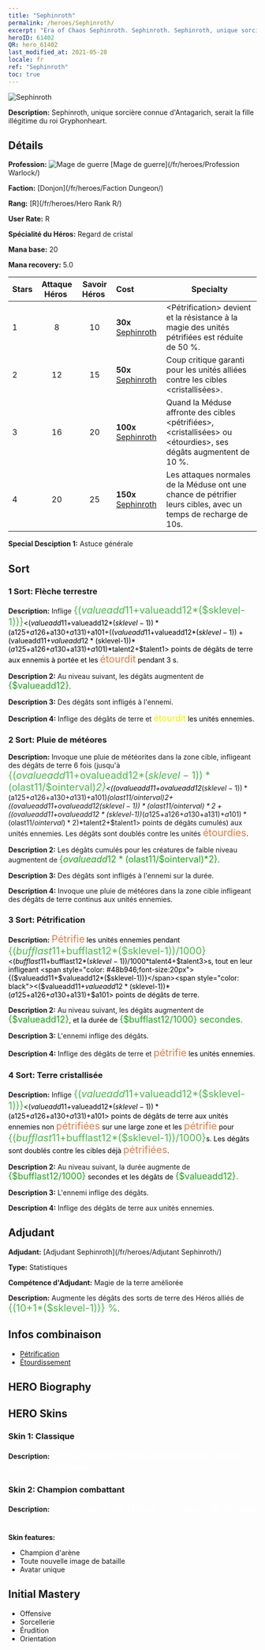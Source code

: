 ```yaml
---
title: "Sephinroth"
permalink: /heroes/Sephinroth/
excerpt: "Era of Chaos Sephinroth. Sephinroth. Sephinroth, unique sorcière connue d'Antagarich, serait la fille illégitime du roi Gryphonheart."
heroID: 61402
QR: hero_61402
last_modified_at: 2021-05-28
locale: fr
ref: "Sephinroth"
toc: true
---
```

  ![Sephinroth](/images/h/h_Sephinroth.jpg)

 **Description:** Sephinroth, unique sorcière connue d'Antagarich, serait la fille illégitime du roi Gryphonheart.
## Détails
 **Profession:** ![Mage de guerre](/images/h/h_prof_11.png)  [Mage de guerre](/fr/heroes/Profession Warlock/)

 **Faction:** [Donjon](/fr/heroes/Faction Dungeon/)

 **Rang:** [R](/fr/heroes/Hero Rank R/)

 **User Rate:** R

 **Spécialité du Héros:** Regard de cristal

 **Mana base:** 20

 **Mana recovery:** 5.0


  | Stars | Attaque Héros  | Savoir Héros  | Cost |     Specialty     |
  |---------|:---------------:|:---------------:|:--|--------------------|
  |    1    | 8 | 10 | **30x** [Sephinroth](/ItemsFR/her_392/) | <Pétrification> devient <Cristallisation> et la résistance à la magie des unités pétrifiées est réduite de 50 %. |
  |    2    | 12 | 15 | **50x** [Sephinroth](/ItemsFR/her_392/) | Coup critique garanti pour les unités alliées contre les cibles <cristallisées>. |
  |    3    | 16 | 20 | **100x** [Sephinroth](/ItemsFR/her_392/) | Quand la Méduse affronte des cibles <pétrifiées>, <cristallisées> ou <étourdies>, ses dégâts augmentent de 10 %. |
  |    4    | 20 | 25 | **150x** [Sephinroth](/ItemsFR/her_392/) | Les attaques normales de la Méduse ont une chance de pétrifier leurs cibles, avec un temps de recharge de 10s. |

 **Special Desciption 1:** Astuce générale

## Sort
### 1 Sort: Flèche terrestre
 **Description:** Inflige <span style="color: #48b946;font-size:20px">{($valueadd11+$valueadd12*($sklevel-1))}</span><span style="color: black"><($valueadd11+$valueadd12*($sklevel-1))*($a125+$a126+$a130+$a131)+$a101+(($valueadd11+$valueadd12*($sklevel-1))+($valueadd11+$valueadd12*($sklevel-1))*($a125+$a126+$a130+$a131)+$a101)*$talent2+$talent1> points de dégâts de terre aux ennemis à portée et les <span style="color: #e07c44;font-size:20px">étourdit</span><span style="color: black"> pendant 3 s.

 **Description 2:** Au niveau suivant, les dégâts augmentent de <span style="color: #1ca216;font-size:18px">{$valueadd12}</span><span style="color: black">.

 **Description 3:** Des dégâts sont infligés à l'ennemi.

 **Description 4:** Inflige des dégâts de terre et <span style="color: #f0f000;font-size:18px">étourdit</span><span style="color: black"> les unités ennemies.

### 2 Sort: Pluie de météores
 **Description:** Invoque une pluie de météorites dans la zone cible, infligeant des dégâts de terre 6 fois (jusqu'à <span style="color: #48b946;font-size:20px">{($ovalueadd11+$ovalueadd12*($sklevel-1))*($olast11/$ointerval)*2}</span><span style="color: black"><(($ovalueadd11+$ovalueadd12*($sklevel-1))*($a125+$a126+$a130+$a131)+$a101)*($olast11/$ointerval)*2+(($ovalueadd11+$ovalueadd12*($sklevel-1))*($olast11/$ointerval)*2+(($ovalueadd11+$ovalueadd12*($sklevel-1))*($a125+$a126+$a130+$a131)+$a101)*($olast11/$ointerval)*2)*$talent2+$talent1> points de dégâts cumulés) aux unités ennemies. Les dégâts sont doublés contre les unités <span style="color: #e07c44;font-size:20px">étourdies</span><span style="color: black">.

 **Description 2:** Les dégâts cumulés pour les créatures de faible niveau augmentent de <span style="color: #1ca216;font-size:18px">{$ovalueadd12*($olast11/$ointerval)*2}</span><span style="color: black">.

 **Description 3:** Des dégâts sont infligés à l'ennemi sur la durée.

 **Description 4:** Invoque une pluie de météores dans la zone cible infligeant des dégâts de terre continus aux unités ennemies.

### 3 Sort: Pétrification
 **Description:** <span style="color: #e07c44;font-size:20px">Pétrifie</span><span style="color: black"> les unités ennemies pendant <span style="color: #48b946;font-size:20px">{($bufflast11+$bufflast12*($sklevel-1))/1000}</span><span style="color: black"><($bufflast11+$bufflast12*($sklevel-1))/1000*$talent4+$talent3>s, tout en leur infligeant <span style="color: #48b946;font-size:20px">{($valueadd11+$valueadd12*($sklevel-1))}</span><span style="color: black"><($valueadd11+$valueadd12*($sklevel-1))*($a125+$a126+$a130+$a131)+$a101> points de dégâts de terre.

 **Description 2:** Au niveau suivant, les dégâts augmentent de <span style="color: #1ca216;font-size:18px">{$valueadd12}</span><span style="color: black">, et la durée de <span style="color: #1ca216;font-size:18px">{$bufflast12/1000} secondes.</span><span style="color: black">

 **Description 3:** L'ennemi inflige des dégâts.

 **Description 4:** Inflige des dégâts de terre et <span style="color: #e07c44;font-size:20px">pétrifie</span><span style="color: black"> les unités ennemies.

### 4 Sort: Terre cristallisée
 **Description:** Inflige <span style="color: #48b946;font-size:20px">{($valueadd11+$valueadd12*($sklevel-1))}</span><span style="color: black"><($valueadd11+$valueadd12*($sklevel-1))*($a125+$a126+$a130+$a131)+$a101> points de dégâts de terre aux unités ennemies non <span style="color: #e07c44;font-size:20px">pétrifiées</span><span style="color: black"> sur une large zone et les <span style="color: #e07c44;font-size:20px">pétrifie</span><span style="color: black"> pour <span style="color: #48b946;font-size:20px">{($bufflast11+$bufflast12*($sklevel-1))/1000}</span><span style="color: black">s. Les dégâts sont doublés contre les cibles déjà <span style="color: #e07c44;font-size:20px">pétrifiées</span><span style="color: black">.

 **Description 2:** Au niveau suivant, la durée augmente de <span style="color: #1ca216;font-size:18px">{$bufflast12/1000}</span><span style="color: black"> secondes et les dégâts de <span style="color: #1ca216;font-size:18px">{$valueadd12}.</span><span style="color: black">

 **Description 3:** L'ennemi inflige des dégâts.

 **Description 4:** Inflige des dégâts de terre aux unités ennemies.


## Adjudant

 **Adjudant:**  [Adjudant Sephinroth](/fr/heroes/Adjutant Sephinroth/) 

 **Type:**  Statistiques 

 **Compétence d'Adjudant:**  Magie de la terre améliorée 

 **Description:** Augmente les dégâts des sorts de terre des Héros alliés de <span style="color: #48b946;font-size:20px">{(10+1*($sklevel-1))} %</span><span style="color: black">.

## Infos combinaison

* [Pétrification](/fr/combination/Pétrification/) 
* [Étourdissement](/fr/combination/Étourdissement/) 

## HERO Biography

## HERO Skins
### Skin 1: **Classique**

 **Description:** <span style="color: #ffffff;font-size:20px">Je suis la princesse qui était mentionnée dans la prophétie !</span>


### Skin 2: **Champion combattant**

 **Description:** <span style="color: #ffffff;font-size:20px">Héros parmi les Héros, champion de l'Arène ! </span>

 **Skin features:** 

   - Champion d'arène
   - Toute nouvelle image de bataille
   - Avatar unique


## Initial Mastery
   - Offensive
   - Sorcellerie
   - Érudition
   - Orientation

